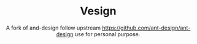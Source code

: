 <h1 align="center">Vesign</h1>

<div align="center">

A fork of and-design follow upstream https://github.com/ant-design/ant-design use for personal purpose.
